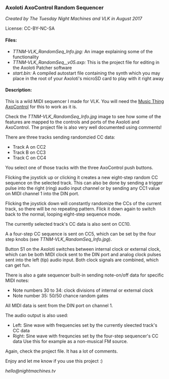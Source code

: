 ### Axoloti AxoControl Random Sequencer
_Created by The Tuesday Night Machines and VLK in August 2017_

License: CC-BY-NC-SA

#### Files:
- _TTNM-VLK_RandomSeq_Info.jpg:_ An image explaining some of the functionality
- _TTNM-VLK_RandomSeq__v05.axp:_ This is the project file for editing in the Axoloti Patcher software
- _start.bin:_ A compiled autostart file containing the synth which you may place in the root of your Axoloti's microSD card to play with it right away

#### Description:
This is a wild MIDI sequencer I made for VLK. You will need the [Music Thing AxoControl](https://www.thonk.co.uk/shop/axoc/) for this to work as it is.

Check the _TTNM-VLK_RandomSeq_Info.jpg_ image to see how some of the features are mapped to the controls and ports of the Axoloti and AxoControl. The project file is also very well documented using comments!

There are three tracks sending randomzied CC data:
- Track A on CC2
- Track B on CC3
- Track C on CC4

You select one of those tracks with the three AxoControl push buttons.

Flicking the joystick up or clicking it creates a new eight-step random CC sequence on the selected track. This can also be done by sending a trigger pulse into the right (ring) audio input channel or by sending any CC1 value on MIDI channel 1 into the DIN port.

Flicking the joystick down will constantly randomize the CCs of the current track, so there will be no repeating pattern. Flick it down again to switch back to the normal, looping eight-step sequence mode.

The currently selected track's CC data is also sent on CC10.

A a four-step CC sequence is sent on CC5, which can be set by the four step knobs (see _TTNM-VLK_RandomSeq_Info.jpg_).

Button S1 on the Axoloti switches between internal clock or external clock, which can be both MIDI clock sent to the DIN port and analog clock pulses sent into the left (tip) audio input. Both clock signals are combined, which can get fun.

There is also a gate sequencer built-in sending note-on/off data for specific MIDI notes:
- Note numbers 30 to 34: clock divisions of internal or external clock
- Note number 35: 50/50 chance random gates

All MIDI data is sent from the DIN port on channel 1.

The audio output is also used:
- Left: Sine wave with frequencies set by the currently sleected track's CC data
- Right: Sine wave with frequncies set by the four-step sequencer's CC data
Use this for example as a non-musical FM source.

Again, check the project file. It has a lot of comments.

Enjoy and let me know if you use this project :)

_hello@nightmachines.tv_
